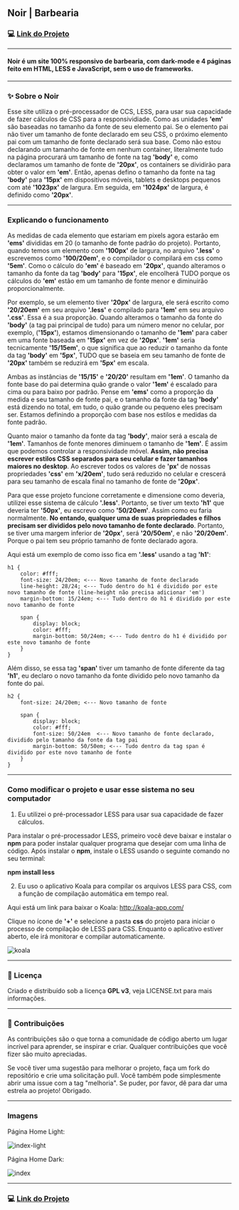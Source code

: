 ## Noir | Barbearia

### :computer: [Link do Projeto](https://noir-barbearia.vercel.app/)

---

#### Noir é um site 100% responsivo de barbearia, com dark-mode e 4 páginas feito em HTML, LESS e JavaScript, sem o uso de frameworks.

---

### :sparkles: Sobre o Noir

Esse site utiliza o pré-processador de CCS, LESS, para usar sua capacidade de fazer cálculos de CSS para a responsividiade. Como as unidades __'em'__ são baseadas no tamanho da fonte de seu elemento pai. Se o elemento pai não tiver um tamanho de fonte declarado em seu CSS, o próximo elemento pai com um tamanho de fonte declarado será sua base. Como não estou declarando um tamanho de fonte em nenhum container, literalmente tudo na página procurará um tamanho de fonte na tag __'body'__ e, como declaramos um tamanho de fonte de __'20px'__, os containers se dividirão para obter o valor em __'em'__. Então, apenas defino o tamanho da fonte na tag __'body'__ para __'15px'__ em dispositivos móveis, tablets e desktops pequenos com até __'1023px'__ de largura. Em seguida, em __'1024px'__ de largura, é definido como __'20px'__.

---

### Explicando o funcionamento

As medidas de cada elemento que estariam em pixels agora estarão em __'ems'__ divididas em 20 (o tamanho de fonte padrão do projeto). Portanto, quando temos um elemento com __'100px'__ de largura, no arquivo __'.less'__ o escrevemos como __'100/20em'__, e o compilador o compilará em css como __'5em'__. Como o cálculo do __'em'__ é baseado em __'20px'__, quando alteramos o tamanho da fonte da tag __'body'__ para __'15px'__, ele encolherá TUDO porque os cálculos do __'em'__ estão em um tamanho de fonte menor e diminuirão proporcionalmente.

Por exemplo, se um elemento tiver __'20px'__ de largura, ele será escrito como __'20/20em'__ em seu arquivo __'.less'__ e compilado para __'1em'__ em seu arquivo __'.css'__. Essa é a sua proporção. Quando alteramos o tamanho da fonte do __'body'__ (a tag pai principal de tudo) para um número menor no celular, por exemplo, (__'15px'__), estamos dimensionando o tamanho de __'1em'__ para caber em uma fonte baseada em __'15px'__ em vez de __'20px'__. __'1em'__ seria tecnicamente __'15/15em'__, o que significa que ao reduzir o tamanho da fonte da tag __'body'__ em __'5px'__, TUDO que se baseia em seu tamanho de fonte de __'20px'__ também se reduzirá em __'5px'__ em escala.

Ambas as instâncias de __'15/15'__ e __'20/20'__ resultam em __'1em'__. O tamanho da fonte base do pai determina quão grande o valor __'1em'__ é escalado para cima ou para baixo por padrão. Pense em __'ems'__ como a proporção da medida e seu tamanho de fonte pai, e o tamanho da fonte da tag __'body'__ está dizendo no total, em tudo, o quão grande ou pequeno eles precisam ser. Estamos definindo a proporção com base nos estilos e medidas da fonte padrão.

Quanto maior o tamanho da fonte da tag __'body'__, maior será a escala de __'1em'__. Tamanhos de fonte menores diminuem o tamanho de __'1em'__. É assim que podemos controlar a responsividade móvel. __Assim, não precisa escrever estilos CSS separados para seu celular e fazer tamanhos maiores no desktop__. Ao escrever todos os valores de __'px'__ de nossas propriedades __'css'__ em __'x/20em'__, tudo será reduzido no celular e crescerá para seu tamanho de escala final no tamanho de fonte de __'20px'__.

Para que esse projeto funcione corretamente e dimensione como deveria, utilizei esse sistema de cálculo __'.less'__. Portanto, se tiver um texto __'h1'__ que deveria ter __'50px'__, eu escrevo como __'50/20em'__. Assim como eu faria normalmente. __No entando, qualquer uma de suas propriedades e filhos precisam ser divididos pelo novo tamanho de fonte declarado__. Portanto, se tiver uma margem inferior de __'20px'__, será __'20/50em'__, e não __'20/20em'__. Porque o pai tem seu próprio tamanho de fonte declarado agora.

Aqui está um exemplo de como isso fica em __'.less'__ usando a tag __'h1'__:

```
h1 {
    color: #fff;
    font-size: 24/20em; <--- Novo tamanho de fonte declarado
    line-height: 28/24; <--- Tudo dentro do h1 é dividido por este novo tamanho de fonte (line-height não precisa adicionar 'em')
    margin-bottom: 15/24em; <--- Tudo dentro do h1 é dividido por este novo tamanho de fonte

    span {
        display: block;
        color: #fff;
        margin-bottom: 50/24em; <--- Tudo dentro do h1 é dividido por este novo tamanho de fonte
    }
}
```

Além disso, se essa tag __'span'__ tiver um tamanho de fonte diferente da tag __'h1'__, eu declaro o novo tamanho da fonte dividido pelo novo tamanho da fonte do pai.

```
h2 {
    font-size: 24/20em; <--- Novo tamanho de fonte

    span {
        display: block;
        color: #fff;
        font-size: 50/24em  <--- Novo tamanho de fonte declarado, dividido pelo tamanho da fonte da tag pai
        margin-bottom: 50/50em; <--- Tudo dentro da tag span é dividido por este novo tamanho de fonte
    }
} 
```

---

### Como modificar o projeto e usar esse sistema no seu computador

1. Eu utilizei o pré-processador LESS para usar sua capacidade de fazer cálculos.

Para instalar o pré-processador LESS, primeiro você deve baixar e instalar o __npm__ para poder instalar qualquer programa que desejar com uma linha de código.
Após instalar o __npm__, instale o LESS usando o seguinte comando no seu terminal:

__npm install less__

2. Eu uso o aplicativo Koala para compilar os arquivos LESS para CSS, com a função de compilação automática em tempo real.

Aqui está um link para baixar o Koala:
http://koala-app.com/

Clique no ícone de __'+'__ e selecione a pasta __css__ do projeto para iniciar o processo de compilação de LESS para CSS. Enquanto o aplicativo estiver aberto, ele irá monitorar e compilar automaticamente.

![koala](https://user-images.githubusercontent.com/82607849/235378495-3ba4dced-2001-4dde-9e6a-3760eca83d2b.png)

---

### :notebook: Licença

Criado e distribuído sob a licença __GPL v3__, veja LICENSE.txt para mais informações.
  
---

### :handshake: Contribuições

As contribuições são o que torna a comunidade de código aberto um lugar incrível para aprender, se inspirar e criar. Qualquer contribuições que você fizer são muito apreciadas.

Se você tiver uma sugestão para melhorar o projeto, faça um fork do repositório e crie uma solicitação pull. Você também pode simplesmente abrir uma issue com a tag "melhoria". Se puder, por favor, dê para dar uma estrela ao projeto! Obrigado.

---  

### Imagens

Página Home Light:

![index-light](https://user-images.githubusercontent.com/82607849/235379589-0002f485-1dc2-488c-976e-46ab938a78df.png)

Página Home Dark:

![index](https://user-images.githubusercontent.com/82607849/235379639-f177cab8-d5eb-41d3-8712-15aca52bca1e.png)

---

### :computer: [Link do Projeto](https://noir-barbearia.vercel.app/)
